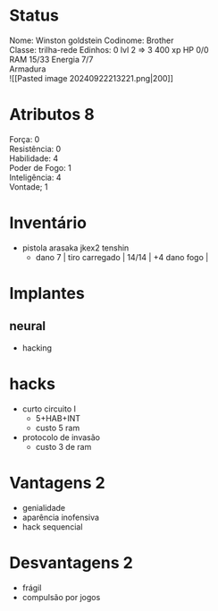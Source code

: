# Status
Nome: Winston goldstein
Codinome: Brother  
Classe: trilha-rede
Edinhos: 0
lvl 2 => 3
400 xp
HP 0/0   
RAM 15/33
Energia 7/7   
Armadura    
![[Pasted image 20240922213221.png|200]]

# Atributos 8
Força: 0   
Resistência: 0  
Habilidade: 4  
Poder de Fogo: 1   
Inteligência: 4  
Vontade; 1   

# Inventário
- pistola arasaka jkex2 tenshin
	- dano 7 | tiro carregado | 14/14 | +4 dano fogo | 

# Implantes 
## neural
- hacking

# hacks
- curto circuito I
	- 5+HAB+INT
	- custo 5 ram
- protocolo de invasão
	- custo 3 de ram

# Vantagens 2 
- genialidade
- aparência inofensiva
- hack sequencial

# Desvantagens 2
- frágil
- compulsão por jogos
